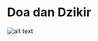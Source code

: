 # Doa dan Dzikir
![alt text](https://cdn.dribbble.com/users/8849370/screenshots/16720157/media/08bccefed47fa60ee5832e502ab08c98.jpg)
